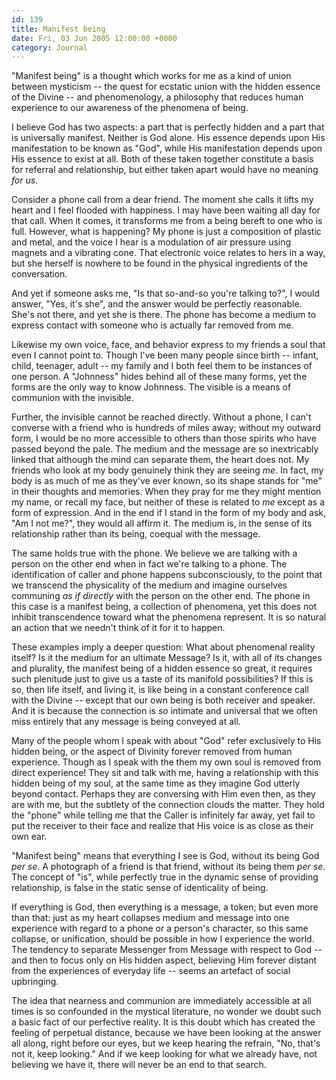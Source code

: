 ```yaml
---
id: 139
title: Manifest being
date: Fri, 03 Jun 2005 12:00:00 +0000
category: Journal
---
```


"Manifest being" is a thought which works for me as a kind of union
between mysticism -- the quest for ecstatic union with the hidden
essence of the Divine -- and phenomenology, a philosophy that reduces
human experience to our awareness of the phenomena of being.

I believe God has two aspects: a part that is perfectly hidden and a
part that is universally manifest.  Neither is God alone.  His essence
depends upon His manifestation to be known as "God", while His
manifestation depends upon His essence to exist at all.  Both of these
taken together constitute a basis for referral and relationship, but
either taken apart would have no meaning *for us*.

Consider a phone call from a dear friend.  The moment she calls it lifts
my heart and I feel flooded with happiness.  I may have been waiting all
day for that call.  When it comes, it transforms me from a being bereft
to one who is full.  However, what is happening?  My phone is just a
composition of plastic and metal, and the voice I hear is a modulation
of air pressure using magnets and a vibrating cone.  That electronic
voice relates to hers in a way, but she herself is nowhere to be found
in the physical ingredients of the conversation.

And yet if someone asks me, "Is that so-and-so you're talking to?", I
would answer, "Yes, it's she", and the answer would be perfectly
reasonable.  She's not there, and yet she is there.  The phone has
become a medium to express contact with someone who is actually far
removed from me.

Likewise my own voice, face, and behavior express to my friends a soul
that even I cannot point to.  Though I've been many people since birth
-- infant, child, teenager, adult -- my family and I both feel them to
be instances of one person.  A "Johnness" hides behind all of these many
forms, yet the forms are the only way to know Johnness.  The visible is
a means of communion with the invisible.

Further, the invisible cannot be reached directly.  Without a phone, I
can't converse with a friend who is hundreds of miles away; without my
outward form, I would be no more accessible to others than those spirits
who have passed beyond the pale.  The medium and the message are so
inextricably linked that although the mind can separate them, the heart
does not.  My friends who look at my body genuinely think they are
seeing *me*.  In fact, my body is as much of me as they've ever known, so
its shape stands for "me" in their thoughts and memories.  When they
pray for me they might mention my name, or recall my face, but neither
of these is related to *me* except as a form of expression.  And in the
end if I stand in the form of my body and ask, "Am I not me?", they
would all affirm it.  The medium is, in the sense of its relationship
rather than its being, coequal with the message.

The same holds true with the phone.  We believe we are talking with a
person on the other end when in fact we're talking to a phone.  The
identification of caller and phone happens subconsciously, to the point
that we transcend the physicality of the medium and imagine ourselves
communing *as if directly* with the person on the other end.  The phone in
this case is a manifest being, a collection of phenomena, yet this does
not inhibit transcendence toward what the phenomena represent.  It is so
natural an action that we needn't think of it for it to happen.

These examples imply a deeper question: What about phenomenal reality
itself?  Is it the medium for an ultimate Message?  Is it, with all of
its changes and plurality, the manifest being of a hidden essence so
great, it requires such plenitude just to give us a taste of its
manifold possibilities?  If this is so, then life itself, and living it,
is like being in a constant conference call with the Divine -- except
that our own being is both receiver and speaker.  And it is because the
connection is *so* intimate and universal that we often miss entirely that
any message is being conveyed at all.

Many of the people whom I speak with about "God" refer exclusively to
His hidden being, or the aspect of Divinity forever removed from human
experience.  Though as I speak with the them my own soul is removed from
direct experience!  They sit and talk with me, having a relationship
with this hidden being of my soul, at the same time as they imagine God
utterly beyond contact.  Perhaps they are conversing with Him even then,
as they are with me, but the subtlety of the connection clouds the
matter.  They hold the "phone" while telling me that the Caller is
infinitely far away, yet fail to put the receiver to their face and
realize that His voice is as close as their own ear.

"Manifest being" means that everything I see is God, without its being
God *per se*.  A photograph of a friend is that friend, without its being
them *per se*.  The concept of "is", while perfectly true in the dynamic
sense of providing relationship, is false in the static sense of
identicality of being.

If everything is God, then everything is a message, a token; but even
more than that: just as my heart collapses medium and message into one
experience with regard to a phone or a person's character, so this same
collapse, or unification, should be possible in how I experience the
world.  The tendency to separate Messenger from Message with respect to
God -- and then to focus only on His hidden aspect, believing Him
forever distant from the experiences of everyday life -- seems an
artefact of social upbringing.

The idea that nearness and communion are immediately accessible at all
times is so confounded in the mystical literature, no wonder we doubt
such a basic fact of our perfective reality.  It is this doubt which has
created the feeling of perpetual distance, because we have been looking
at the answer all along, right before our eyes, but we keep hearing the
refrain, "No, that's not it, keep looking."  And if we keep looking for
what we already have, not believing we have it, there will never be an
end to that search.


